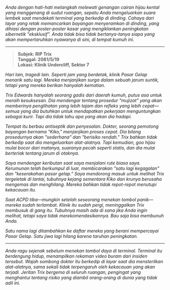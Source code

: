 _Anda dengan hati-hati melangkah melewati genangan cairan hijau kental yang menggenang di sudut ruangan, sepatu Anda mengeluarkan suara lembek saat mendekati terminal yang berkedip di dinding. Cahaya dari layar yang retak memancarkan bayangan menyeramkan di dinding, yang dihiasi dengan poster-poster kasar yang mengiklankan peningkatan sibernetik "eksklusif". Anda tidak bisa tidak bertanya-tanya siapa yang akan mempertaruhkan nyawanya di sini, di tempat kumuh ini._

---

> **Subjek: RIP Trix**  
> **Tanggal: 2081/5/19**  
> **Lokasi: Klinik Undercliff, Sektor 7**

_Hari lain, tragedi lain. Seperti jam yang berdetak, klinik Pasar Gelap menarik satu lagi. Mereka menjanjikan surga dalam sebuah jarum suntik, tetapi yang mereka berikan hanyalah kematian._

_Trix Edwards hanyalah seorang gadis dari daerah kumuh, putus asa untuk meraih kesuksesan. Dia mendengar tentang prosedur "mujizat" yang akan memberinya penglihatan yang lebih tajam dan refleks yang lebih cepat—semua yang dia butuhkan untuk mendapatkan pekerjaan menguntungkan sebagai kurir. Tapi dia tidak tahu apa yang akan dia hadapi._

_Tempat itu berbau antiseptik dan penyesalan. Dokter, seorang pemotong bayangan bernama "Kiko," menjanjikan proses cepat. Dia bilang prosedurnya akan "sederhana" dan "berisiko rendah." Trix bahkan tidak berkedip saat dia mengeluarkan alat-alatnya. Tapi kemudian, goo hijau mulai bocor dari matanya, suaranya pecah seperti statis, dan dia mulai berteriak tentang jarum di otaknya._

_Saya mendengar keributan saat saya menjalani rute biasa saya. Kerumunan telah berkumpul di luar, membicarakan "satu lagi kegagalan" dan "keserakahan pasar gelap." Saya mendorong masuk untuk melihat Trix tergeletak di lantai, tubuhnya kejang sementara Kiko dan krunya berusaha mengemas dan menghilang. Mereka bahkan tidak repot-repot menutupi kekacauan itu._

_Saat ACPD tiba—mungkin setelah seseorang menekan tombol panik—mereka sudah terlambat. Klinik itu sudah pergi, meninggalkan Trix membusuk di gang itu. Tubuhnya masih ada di sana jika Anda ingin melihat, tetapi saya tidak merekomendasikannya. Bau saja bisa membunuh Anda._

_Satu nama lagi ditambahkan ke daftar mereka yang berani mempercayai Pasar Gelap. Satu jiwa lagi hilang karena taruhan peningkatan._

---

_Anda ragu sejenak sebelum menekan tombol daya di terminal. Terminal itu berdengung hidup, menampilkan rekaman video buram dari insiden tersebut. Wajah sombong dokter itu berkedip di layar saat dia mensterilkan alat-alatnya, sama sekali tidak terpengaruh oleh kekacauan yang akan terjadi. Jeritan Trix bergema di seluruh ruangan, pengingat yang menghantui tentang risiko yang diambil orang-orang di dunia yang tidak adil ini._
